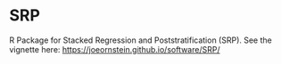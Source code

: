 # SRP
R Package for Stacked Regression and Poststratification (SRP). See the vignette here: https://joeornstein.github.io/software/SRP/
